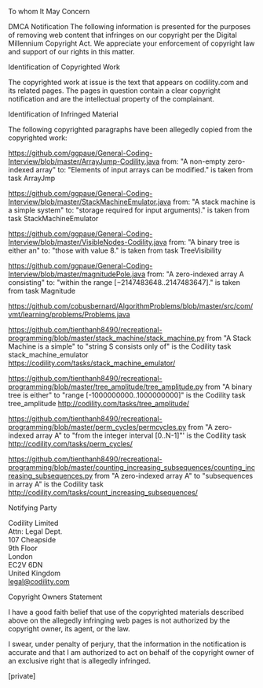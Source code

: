 To whom It May Concern

DMCA Notification
The following information is presented for the purposes of removing web
content that infringes on our copyright per the Digital Millennium
Copyright Act. We appreciate your enforcement of copyright law and support
of our rights in this matter.

Identification of Copyrighted Work

The copyrighted work at issue is the text that appears on codility.com and
its related pages. The pages in question contain a clear copyright
notification and are the intellectual property of the complainant.

Identification of Infringed Material

The following copyrighted paragraphs have been allegedly copied from the
copyrighted work:

https://github.com/ggpaue/General-Coding-Interview/blob/master/ArrayJump-Codility.java
from: "A non-empty zero-indexed array"
to: "Elements of input arrays can be modified."
is taken from task ArrayJmp

https://github.com/ggpaue/General-Coding-Interview/blob/master/StackMachineEmulator.java
from: "A stack machine is a simple system"
to: "storage required for input arguments)."
is taken from task StackMachineEmulator

https://github.com/ggpaue/General-Coding-Interview/blob/master/VisibleNodes-Codility.java
from: "A binary tree is either an"
to: "those with value 8."
is taken from task TreeVisibility

https://github.com/ggpaue/General-Coding-Interview/blob/master/magnitudePole.java
from: "A zero-indexed array A consisting"
to: "within the range [−2147483648..2147483647]."
is taken from task Magnitude

https://github.com/cobusbernard/AlgorithmProblems/blob/master/src/com/vmt/learning/problems/Problems.java

https://github.com/tienthanh8490/recreational-programming/blob/master/stack_machine/stack_machine.py
from "A Stack Machine is a simple"
to "string S consists only of"
is the Codility task stack_machine_emulator
https://codility.com/tasks/stack_machine_emulator/

https://github.com/tienthanh8490/recreational-programming/blob/master/tree_amplitude/tree_amplitude.py
from "A binary tree is either"
to "range [-1000000000..1000000000]"
is the Codility task tree_amplitude
http://codility.com/tasks/tree_amplitude/

https://github.com/tienthanh8490/recreational-programming/blob/master/perm_cycles/permcycles.py
from "A zero-indexed array A"
to "from the integer interval [0..N-1]"'
is the Codility task http://codility.com/tasks/perm_cycles/

https://github.com/tienthanh8490/recreational-programming/blob/master/counting_increasing_subsequences/counting_increasing_subsequences.py
from "A zero-indexed array A"
to "subsequences in array A"
is the Codility task
http://codility.com/tasks/count_increasing_subsequences/

Notifying Party

Codility Limited  
Attn: Legal Dept.  
107 Cheapside  
9th Floor  
London  
EC2V 6DN  
United Kingdom  
legal@codility.com  

Copyright Owners Statement

I have a good faith belief that use of the copyrighted materials described
above on the allegedly infringing web pages is not authorized by the
copyright owner, its agent, or the law.

I swear, under penalty of perjury, that the information in the notification
is accurate and that I am authorized to act on behalf of the copyright
owner of an exclusive right that is allegedly infringed.

[private]
